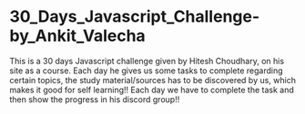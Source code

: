 # 30_Days_Javascript_Challenge-by_Ankit_Valecha
This is a 30 days Javascript challenge given by Hitesh Choudhary, on his site as a course. Each day he gives us some tasks to complete regarding certain topics, the study material/sources has to be discovered by us, which makes it good for self learning!!
Each day we have to complete the task and then show the progress in his discord group!!

